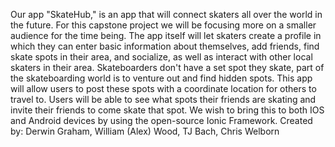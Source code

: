 Our app "SkateHub," is an app that will connect skaters all over the world in the future. For this capstone project we will be focusing more on a smaller audience for the time being. The app itself will let skaters create a profile in which they can enter basic information about themselves, add friends, find skate spots in their area, and socialize, as well as interact with other local skaters in their area. Skateboarders don't have a set spot they skate, part of the skateboarding world is to venture out and find hidden spots. This app will allow users to post these spots with a coordinate location for others to travel to. Users will be able to see what spots their friends are skating and invite their friends to come skate that spot. We wish to bring this to both IOS and Android devices by using the open-source Ionic Framework.
Created by: Derwin Graham, William (Alex) Wood, TJ Bach, Chris Welborn
